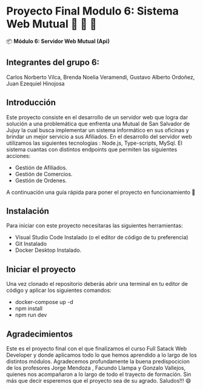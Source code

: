 # Proyecto Final Modulo 6: Sistema Web Mutual :rocket: :rocket: :rocket:

:package: **Módulo 6: Servidor Web Mutual (Api)**

## Integrantes del grupo 6:
Carlos Norberto Vilca, 
Brenda Noelia Veramendi,
Gustavo Alberto Ordoñez,
Juan Ezequiel Hinojosa

## Introducción
Este proyecto consiste en el desarrollo de un servidor web que logra dar solución a una problemática que enfrenta una Mutual de San Salvador de Jujuy la cual busca implementar un sistema informático en sus oficinas y brindar un mejor servicio a sus Afiliados.
En el desarrollo del servidor web utilizamos las siguientes tecnologías :
Node.js, Type-scripts, MySql.
El sistema cuantas con distintos endpoints que permiten las siguientes acciones:
- Gestión de Afiliados.
- Gestión de Comercios.
- Gestión de Ordenes.

A continuación una guía rápida para poner el proyecto en funcionamiento :clap:

## Instalación

Para iniciar con este proyecto necesitaras las siguientes herramientas:

- Visual Studio Code Instalado (o el editor de código de tu preferencia)
- Git Instalado
- Docker Desktop Instalado.

## Iniciar el proyecto

Una vez clonado el repositorio deberás abrir una terminal en tu editor de código y aplicar los siguientes comandos:

- docker-compose up -d
- npm install
- npm run dev

## Agradecimientos

Este es el proyecto final con el que finalizamos el curso Full Satack Web Developer y donde aplicamos todo lo que hemos aprendido a lo largo de los distintos módulos. 
Agradecemos profundamente la buena predispocicion de los profesores Jorge Mendoza , Facundo Llampa y Gonzalo Vallejos, quienes nos acompañaron a lo largo de todo el trayecto de formación.
Sin más que decir esperemos que el proyecto sea de su agrado. Saludos!!!  :smile:
